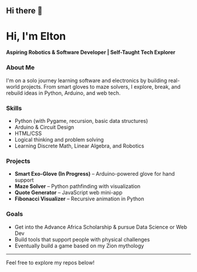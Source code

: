 ## Hi there 👋

<!--
**3lt0n101/3lt0n101** is a ✨ _special_ ✨ repository because its `README.md` (this file) appears on your GitHub profile.

Here are some ideas to get you started:

- 🔭 I’m currently working on ...
- 🌱 I’m currently learning ...
- 👯 I’m looking to collaborate on ...
- 🤔 I’m looking for help with ...
- 💬 Ask me about ...
- 📫 How to reach me: ...
- 😄 Pronouns: ...
- ⚡ Fun fact: ...
-->
# Hi, I'm Elton  
**Aspiring Robotics & Software Developer | Self-Taught Tech Explorer**

### About Me
I'm on a solo journey learning software and electronics by building real-world projects. From smart gloves to maze solvers, I explore, break, and rebuild ideas in Python, Arduino, and web tech.

### Skills
- Python (with Pygame, recursion, basic data structures)
- Arduino & Circuit Design
- HTML/CSS
- Logical thinking and problem solving
- Learning Discrete Math, Linear Algebra, and Robotics

### Projects
- **Smart Exo-Glove (In Progress)** – Arduino-powered glove for hand support
- **Maze Solver** – Python pathfinding with visualization
- **Quote Generator** – JavaScript web mini-app
- **Fibonacci Visualizer** – Recursive animation in Python

### Goals
- Get into the Advance Africa Scholarship & pursue Data Science or Web Dev
- Build tools that support people with physical challenges
- Eventually build a game based on my Zion mythology

---

Feel free to explore my repos below!
